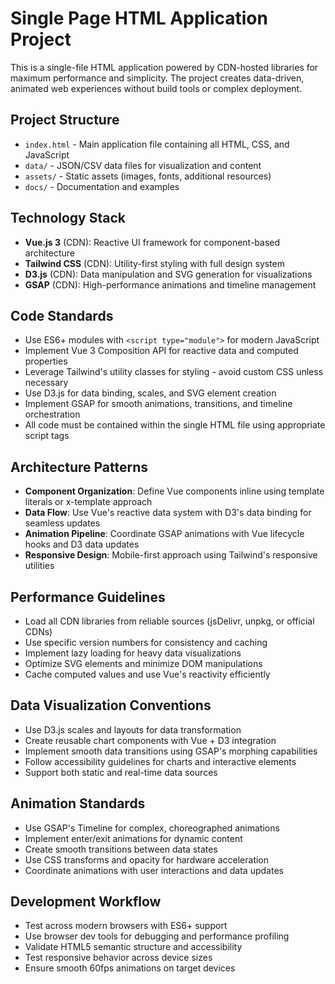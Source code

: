 # Single Page HTML Application Project
This is a single-file HTML application powered by CDN-hosted libraries for maximum performance and simplicity. The project creates data-driven, animated web experiences without build tools or complex deployment.

## Project Structure
- `index.html` - Main application file containing all HTML, CSS, and JavaScript
- `data/` - JSON/CSV data files for visualization and content
- `assets/` - Static assets (images, fonts, additional resources)
- `docs/` - Documentation and examples

## Technology Stack
- **Vue.js 3** (CDN): Reactive UI framework for component-based architecture
- **Tailwind CSS** (CDN): Utility-first styling with full design system
- **D3.js** (CDN): Data manipulation and SVG generation for visualizations
- **GSAP** (CDN): High-performance animations and timeline management

## Code Standards
- Use ES6+ modules with `<script type="module">` for modern JavaScript
- Implement Vue 3 Composition API for reactive data and computed properties
- Leverage Tailwind's utility classes for styling - avoid custom CSS unless necessary
- Use D3.js for data binding, scales, and SVG element creation
- Implement GSAP for smooth animations, transitions, and timeline orchestration
- All code must be contained within the single HTML file using appropriate script tags

## Architecture Patterns
- **Component Organization**: Define Vue components inline using template literals or x-template approach
- **Data Flow**: Use Vue's reactive data system with D3's data binding for seamless updates
- **Animation Pipeline**: Coordinate GSAP animations with Vue lifecycle hooks and D3 data updates
- **Responsive Design**: Mobile-first approach using Tailwind's responsive utilities

## Performance Guidelines
- Load all CDN libraries from reliable sources (jsDelivr, unpkg, or official CDNs)
- Use specific version numbers for consistency and caching
- Implement lazy loading for heavy data visualizations
- Optimize SVG elements and minimize DOM manipulations
- Cache computed values and use Vue's reactivity efficiently

## Data Visualization Conventions
- Use D3.js scales and layouts for data transformation
- Create reusable chart components with Vue + D3 integration
- Implement smooth data transitions using GSAP's morphing capabilities
- Follow accessibility guidelines for charts and interactive elements
- Support both static and real-time data sources

## Animation Standards
- Use GSAP's Timeline for complex, choreographed animations
- Implement enter/exit animations for dynamic content
- Create smooth transitions between data states
- Use CSS transforms and opacity for hardware acceleration
- Coordinate animations with user interactions and data updates

## Development Workflow
- Test across modern browsers with ES6+ support
- Use browser dev tools for debugging and performance profiling
- Validate HTML5 semantic structure and accessibility
- Test responsive behavior across device sizes
- Ensure smooth 60fps animations on target devices
